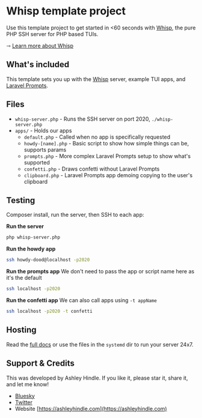 # Whisp template project
Use this template project to get started in <60 seconds with [Whisp](https://github.com/WhispPHP/whisp), the pure PHP SSH server for PHP based TUIs.

⇾ [Learn more about Whisp](https://whispphp.com)

## What's included
This template sets you up with the [Whisp](https://github.com/WhispPHP/whisp) server, example TUI apps, and [Laravel Prompts](https://laravel.com/docs/12.x/prompts#main-content).

## Files

- `whisp-server.php` - Runs the SSH server on port 2020, `./whisp-server.php`
- `apps/` - Holds our apps
    - `default.php` - Called when no app is specifically requested
    - `howdy-[name].php` - Basic script to show how simple things can be, supports params
    - `prompts.php` - More complex Laravel Prompts setup to show what's supported
    - `confetti.php` - Draws confetti without Laravel Prompts
    - `clipboard.php` - Laravel Prompts app demoing copying to the user's clipboard

## Testing

Composer install, run the server, then SSH to each app:

**Run the server**
```bash
php whisp-server.php
```

**Run the howdy app**
```bash
ssh howdy-dood@localhost -p2020
```

**Run the prompts app**
We don't need to pass the app or script name here as it's the default
```bash
ssh localhost -p2020
```

**Run the confetti app**
We can also call apps using `-t appName`
```bash
ssh localhost -p2020 -t confetti
```

## Hosting
Read the [full docs](https://whispphp.com) or use the files in the `systemd` dir to run your server 24x7.


## Support & Credits

This was developed by Ashley Hindle. If you like it, please star it, share it, and let me know!

- [Bluesky](https://bsky.app/profile/ashleyhindle.com)
- [Twitter](https://twitter.com/ashleyhindle)
- Website [https://ashleyhindle.com](https://ashleyhindle.com)
